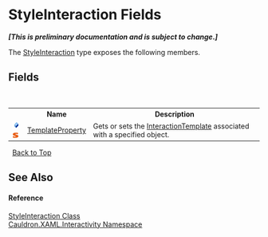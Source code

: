 # StyleInteraction Fields
 _**\[This is preliminary documentation and is subject to change.\]**_

The <a href="T_Cauldron_XAML_Interactivity_StyleInteraction">StyleInteraction</a> type exposes the following members.


## Fields
&nbsp;<table><tr><th></th><th>Name</th><th>Description</th></tr><tr><td>![Public field](media/pubfield.gif "Public field")![Static member](media/static.gif "Static member")</td><td><a href="F_Cauldron_XAML_Interactivity_StyleInteraction_TemplateProperty">TemplateProperty</a></td><td>
Gets or sets the <a href="T_Cauldron_XAML_Interactivity_InteractionTemplate">InteractionTemplate</a> associated with a specified object.</td></tr></table>&nbsp;
<a href="#styleinteraction-fields">Back to Top</a>

## See Also


#### Reference
<a href="T_Cauldron_XAML_Interactivity_StyleInteraction">StyleInteraction Class</a><br /><a href="N_Cauldron_XAML_Interactivity">Cauldron.XAML.Interactivity Namespace</a><br />